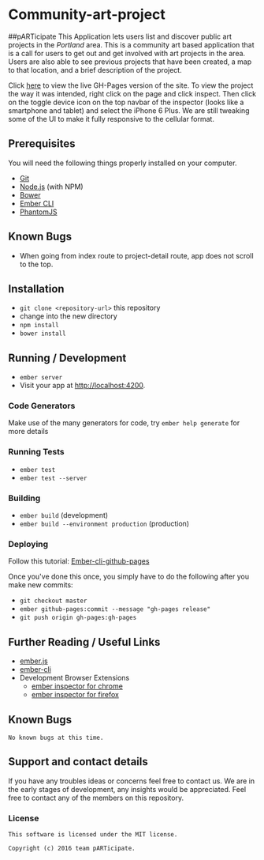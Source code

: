 # Community-art-project
##pARTicipate
This Application lets users list and discover public art projects in the _Portland_ area. This is a community art based application that is a call for users to get out and get involved with art projects in the area. Users are also able to see previous projects that have been created, a map to that location, and a brief description of the project.

Click [here](http://keirstaple.github.io/community-art-project/) to view the live GH-Pages version of the site. To view the project the way it was intended, right click on the page and click inspect. Then click on the toggle device icon on the top navbar of the inspector (looks like a smartphone and tablet) and select the iPhone 6 Plus. We are still tweaking some of the UI to make it fully responsive to the cellular format.

## Prerequisites

You will need the following things properly installed on your computer.

* [Git](http://git-scm.com/)
* [Node.js](http://nodejs.org/) (with NPM)
* [Bower](http://bower.io/)
* [Ember CLI](http://www.ember-cli.com/)
* [PhantomJS](http://phantomjs.org/)

## Known Bugs

* When going from index route to project-detail route, app does not scroll to the top.

## Installation

* `git clone <repository-url>` this repository
* change into the new directory
* `npm install`
* `bower install`


## Running / Development

* `ember server`
* Visit your app at [http://localhost:4200](http://localhost:4200).

### Code Generators

Make use of the many generators for code, try `ember help generate` for more details

### Running Tests

* `ember test`
* `ember test --server`

### Building

* `ember build` (development)
* `ember build --environment production` (production)

### Deploying

Follow this tutorial:
[Ember-cli-github-pages](https://github.com/poetic/ember-cli-github-pages)

Once you've done this once, you simply have to do the following after you make new commits:
* `git checkout master`
* `ember github-pages:commit --message "gh-pages release"`
* `git push origin gh-pages:gh-pages`

## Further Reading / Useful Links

* [ember.js](http://emberjs.com/)
* [ember-cli](http://www.ember-cli.com/)
* Development Browser Extensions
  * [ember inspector for chrome](https://chrome.google.com/webstore/detail/ember-inspector/bmdblncegkenkacieihfhpjfppoconhi)
  * [ember inspector for firefox](https://addons.mozilla.org/en-US/firefox/addon/ember-inspector/)
## Known Bugs
    No known bugs at this time.

## Support and contact details

  If you have any troubles ideas or concerns feel free to contact us. We are in the early stages of development, any insights would be appreciated. Feel free to contact any of the members on this repository.

### License

    This software is licensed under the MIT license.

    Copyright (c) 2016 team pARTicipate.
